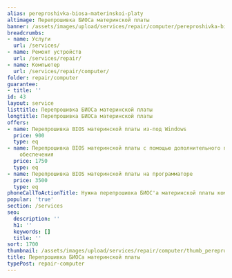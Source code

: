 ```yaml
---
alias: pereproshivka-biosa-materinskoi-platy
altimage: Перепрошивка БИОСа материнской платы
banner: /assets/images/upload/services/repair/computer/pereproshivka-biosa-materinskoi-platy.jpg
breadcrumbs:
- name: Услуги
  url: /services/
- name: Ремонт устройств
  url: /services/repair/
- name: Компьютер
  url: /services/repair/computer/
folder: repair/computer
guarantee:
- title: ''
id: 43
layout: service
listtitle: Перепрошивка БИОСа материнской платы
longtitle: Перепрошивка БИОСа материнской платы
offers:
- name: Перепрошивка BIOS материнской платы из-под Windows
  price: 900
  type: eq
- name: Перепрошивка BIOS материнской платы с помощью дополнительного программного
    обеспечения
  price: 1750
  type: eq
- name: Перепрошивка BIOS материнской платы на программаторе
  price: 3500
  type: eq
phoneCallToActionTitle: Нужна перепрошивка БИОС'а материнской платы компьютера? Звоните!
popular: 'true'
section: /services
seo:
  description: ''
  h1: ''
  keywords: []
  title: ''
sort: 1700
thumbnail: /assets/images/upload/services/repair/computer/thumb_pereproshivka-biosa-materinskoi-platy.jpg
title: Перепрошивка БИОСа материнской платы
typePost: repair-computer
---
```

